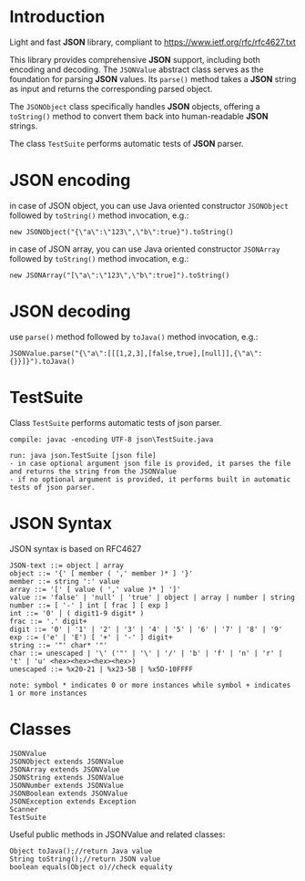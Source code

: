# Introduction
Light and fast **JSON** library, compliant to https://www.ietf.org/rfc/rfc4627.txt

This library provides comprehensive **JSON** support, including both encoding and decoding. 
The ``JSONValue`` abstract class serves as the foundation for parsing **JSON** values. 
Its ``parse()`` method takes a **JSON** string as input and returns the corresponding parsed object. 

The ``JSONObject`` class specifically handles **JSON** objects, offering a ``toString()`` method to convert them back into human-readable **JSON** strings.

The class ``TestSuite`` performs automatic tests of **JSON** parser.

# JSON encoding
in case of JSON object, you can use Java oriented constructor ``JSONObject`` followed by ``toString()`` method invocation, e.g.:
```
new JSONObject("{\"a\":\"123\",\"b\":true}").toString()
```
in case of JSON array, you can use Java oriented constructor ``JSONArray`` followed by ``toString()`` method invocation, e.g.:
```
new JSONArray("[\"a\":\"123\",\"b\":true]").toString()
```
# JSON decoding
use ``parse()`` method followed by ``toJava()`` method invocation, e.g.:
```
JSONValue.parse("{\"a\":[[[1,2,3],[false,true],[null]],{\"a\":{}}]}").toJava()
```
# TestSuite
Class ``TestSuite`` performs automatic tests of json parser.
```
compile: javac -encoding UTF-8 json\TestSuite.java

run: java json.TestSuite [json file]
- in case optional argument json file is provided, it parses the file and returns the string from the JSONValue
- if no optional argument is provided, it performs built in automatic tests of json parser.
```

# JSON Syntax
JSON syntax is based on RFC4627
```
JSON-text ::= object | array
object ::= '{' [ member ( ',' member )* ] '}'
member ::= string ':' value
array ::= '[' [ value ( ',' value )* ] ']'
value ::= 'false' | 'null' | 'true' | object | array | number | string
number ::= [ '-' ] int [ frac ] [ exp ]
int ::= '0' | ( digit1-9 digit* )
frac ::= '.' digit+
digit ::= '0' | '1' | '2' | '3' | '4' | '5' | '6' | '7' | '8' | '9'
exp ::= ('e' | 'E') [ '+' | '-' ] digit+
string ::= '"' char* '"'
char ::= unescaped | '\' ('"' | '\' | '/' | 'b' | 'f' | 'n' | 'r' | 't' | 'u' <hex><hex><hex><hex>)
unescaped ::= %x20-21 | %x23-5B | %x5D-10FFFF

note: symbol * indicates 0 or more instances while symbol + indicates 1 or more instances
```
# Classes
```
JSONValue
JSONObject extends JSONValue
JSONArray extends JSONValue
JSONString extends JSONValue
JSONNumber extends JSONValue
JSONBoolean extends JSONValue
JSONException extends Exception
Scanner
TestSuite
```
Useful public methods in JSONValue and related classes:
```
Object toJava();//return Java value
String toString();//return JSON value
boolean equals(Object o)//check equality
```

